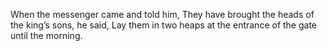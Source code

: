When the messenger came and told him, They have brought the heads of the king’s sons, he said, Lay them in two heaps at the entrance of the gate until the morning.

